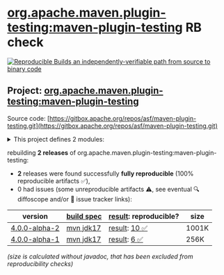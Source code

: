 [org.apache.maven.plugin-testing:maven-plugin-testing](https://central.sonatype.com/artifact/org.apache.maven.plugin-testing/maven-plugin-testing/versions) RB check
=======

[![Reproducible Builds](https://reproducible-builds.org/images/logos/rb.svg) an independently-verifiable path from source to binary code](https://reproducible-builds.org/)

## Project: [org.apache.maven.plugin-testing:maven-plugin-testing](https://central.sonatype.com/artifact/org.apache.maven.plugin-testing/maven-plugin-testing/versions)

Source code: [https://gitbox.apache.org/repos/asf/maven-plugin-testing.git](https://gitbox.apache.org/repos/asf/maven-plugin-testing.git)

<details><summary>This project defines 2 modules:</summary>

* [org.apache.maven.plugin-testing:maven-plugin-testing](https://central.sonatype.com/artifact/org.apache.maven.plugin-testing/maven-plugin-testing/4.0.0-alpha-2)
* [org.apache.maven.plugin-testing:maven-plugin-testing-harness](https://central.sonatype.com/artifact/org.apache.maven.plugin-testing/maven-plugin-testing-harness/4.0.0-alpha-2)
</details>

rebuilding **2 releases** of org.apache.maven.plugin-testing:maven-plugin-testing:
- **2** releases were found successfully **fully reproducible** (100% reproducible artifacts :white_check_mark:),
- 0 had issues (some unreproducible artifacts :warning:, see eventual :mag: diffoscope and/or :memo: issue tracker links):

| version | [build spec](/BUILDSPEC.md) | [result](https://reproducible-builds.org/docs/jvm/): reproducible? | size |
| -- | --------- | ------ | -- |
| [4.0.0-alpha-2](https://central.sonatype.com/artifact/org.apache.maven.plugin-testing/maven-plugin-testing/4.0.0-alpha-2/pom) | [mvn jdk17](maven-plugin-testing-4.0.0-alpha-2.buildspec) | [result](maven-plugin-testing-4.0.0-alpha-2.buildinfo): [10 :white_check_mark: ](maven-plugin-testing-4.0.0-alpha-2.buildcompare) | 1001K |
| [4.0.0-alpha-1](https://central.sonatype.com/artifact/org.apache.maven.plugin-testing/maven-plugin-testing/4.0.0-alpha-1/pom) | [mvn jdk17](maven-plugin-testing-4.0.0-alpha-1.buildspec) | [result](maven-plugin-testing-4.0.0-alpha-1.buildinfo): [6 :white_check_mark: ](maven-plugin-testing-4.0.0-alpha-1.buildcompare) | 256K |

<i>(size is calculated without javadoc, that has been excluded from reproducibility checks)</i>
